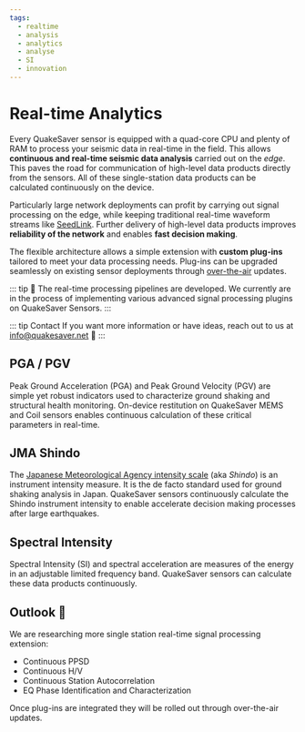 ```yaml
---
tags:
  - realtime
  - analysis
  - analytics
  - analyse
  - SI
  - innovation
---
```

# Real-time Analytics

Every QuakeSaver sensor is equipped with a quad-core CPU and plenty of RAM to process your seismic data in real-time in the field. This allows **continuous and real-time seismic data analysis** carried out on the _edge_. This paves the road for communication of high-level data products directly from the sensors. All of these single-station data products can be calculated continuously on the device.

Particularly large network deployments can profit by carrying out signal processing on the edge, while keeping traditional real-time waveform streams like [SeedLink](../features/seedlink.md). Further delivery of high-level data products improves **reliability of the network** and enables **fast decision making**.

The flexible architecture allows a simple extension with **custom plug-ins** tailored to meet your data processing needs. Plug-ins can be upgraded seamlessly on existing sensor deployments through [over-the-air](../features/system-integrity.md#over-the-air-ota-updates) updates.

::: tip
:construction: The real-time processing pipelines are developed. We currently are in the process of implementing various advanced signal processing plugins on QuakeSaver Sensors.
:::

::: tip Contact
If you want more information or have ideas, reach out to us at <info@quakesaver.net> :e-mail:
:::

## PGA / PGV
Peak Ground Acceleration (PGA) and Peak Ground Velocity (PGV) are simple yet robust indicators used to characterize ground shaking and structural health monitoring. On-device restitution on QuakeSaver MEMS and Coil sensors enables continuous calculation of these critical parameters in real-time.

## JMA Shindo
The [Japanese Meteorological Agency intensity scale](https://en.wikipedia.org/wiki/Japan_Meteorological_Agency_seismic_intensity_scale) (aka _Shindo_) is an instrument intensity measure. It is the de facto standard used for ground shaking analysis in Japan. QuakeSaver sensors continuously calculate the Shindo instrument intensity to enable accelerate decision making processes after large earthquakes.

## Spectral Intensity
Spectral Intensity (SI) and spectral acceleration are measures of the energy in an adjustable limited frequency band. QuakeSaver sensors can calculate these data products continuously.

## Outlook :rocket:

We are researching more single station real-time signal processing extension:

* Continuous PPSD
* Continuous H/V
* Continuous Station Autocorrelation
* EQ Phase Identification and Characterization

Once plug-ins are integrated they will be rolled out through over-the-air updates.
